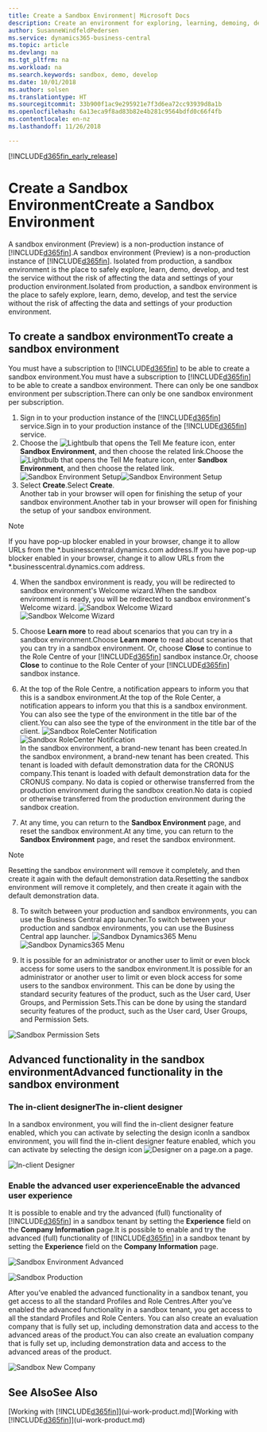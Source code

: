 ```yaml
---
title: Create a Sandbox Environment| Microsoft Docs
description: Create an environment for exploring, learning, demoing, developing, and testing.
author: SusanneWindfeldPedersen
ms.service: dynamics365-business-central
ms.topic: article
ms.devlang: na
ms.tgt_pltfrm: na
ms.workload: na
ms.search.keywords: sandbox, demo, develop
ms.date: 10/01/2018
ms.author: solsen
ms.translationtype: HT
ms.sourcegitcommit: 33b900f1ac9e295921e7f3d6ea72cc93939d8a1b
ms.openlocfilehash: 6a13eca9f8ad83b82e4b281c9564bdfd0c66f4fb
ms.contentlocale: en-nz
ms.lasthandoff: 11/26/2018

---
```

[!INCLUDE[d365fin_early_release](includes/d365fin_early_release.md.md)]

# <a name="create-a-sandbox-environment"></a><span data-ttu-id="a9331-103">Create a Sandbox Environment</span><span class="sxs-lookup"><span data-stu-id="a9331-103">Create a Sandbox Environment</span></span>
<span data-ttu-id="a9331-104">A sandbox environment (Preview) is a non-production instance of [!INCLUDE[d365fin](includes/d365fin_md.md)].</span><span class="sxs-lookup"><span data-stu-id="a9331-104">A sandbox environment (Preview) is a non-production instance of [!INCLUDE[d365fin](includes/d365fin_md.md)].</span></span> <span data-ttu-id="a9331-105">Isolated from production, a sandbox environment is the place to safely explore, learn, demo, develop, and test the service without the risk of affecting the data and settings of your production environment.</span><span class="sxs-lookup"><span data-stu-id="a9331-105">Isolated from production, a sandbox environment is the place to safely explore, learn, demo, develop, and test the service without the risk of affecting the data and settings of your production environment.</span></span>

## <a name="to-create-a-sandbox-environment"></a><span data-ttu-id="a9331-106">To create a sandbox environment</span><span class="sxs-lookup"><span data-stu-id="a9331-106">To create a sandbox environment</span></span>
<span data-ttu-id="a9331-107">You must have a subscription to [!INCLUDE[d365fin](includes/d365fin_md.md)] to be able to create a sandbox environment.</span><span class="sxs-lookup"><span data-stu-id="a9331-107">You must have a subscription to [!INCLUDE[d365fin](includes/d365fin_md.md)] to be able to create a sandbox environment.</span></span> <span data-ttu-id="a9331-108">There can only be one sandbox environment per subscription.</span><span class="sxs-lookup"><span data-stu-id="a9331-108">There can only be one sandbox environment per subscription.</span></span>

1. <span data-ttu-id="a9331-109">Sign in to your production instance of the [!INCLUDE[d365fin](includes/d365fin_md.md)] service.</span><span class="sxs-lookup"><span data-stu-id="a9331-109">Sign in to your production instance of the [!INCLUDE[d365fin](includes/d365fin_md.md)] service.</span></span>
2. <span data-ttu-id="a9331-110">Choose the ![Lightbulb that opens the Tell Me feature](media/ui-search/search_small.png "Tell me what you want to do") icon, enter **Sandbox Environment**, and then choose the related link.</span><span class="sxs-lookup"><span data-stu-id="a9331-110">Choose the ![Lightbulb that opens the Tell Me feature](media/ui-search/search_small.png "Tell me what you want to do") icon, enter **Sandbox Environment**, and then choose the related link.</span></span>
<span data-ttu-id="a9331-111">![Sandbox Environment Setup](./media/across-sandbox/sandbox-environment-setup.png)</span><span class="sxs-lookup"><span data-stu-id="a9331-111">![Sandbox Environment Setup](./media/across-sandbox/sandbox-environment-setup.png)</span></span>
3. <span data-ttu-id="a9331-112">Select **Create**.</span><span class="sxs-lookup"><span data-stu-id="a9331-112">Select **Create**.</span></span>  
  <span data-ttu-id="a9331-113">Another tab in your browser will open for finishing the setup of your sandbox environment.</span><span class="sxs-lookup"><span data-stu-id="a9331-113">Another tab in your browser will open for finishing the setup of your sandbox environment.</span></span>
> [!NOTE]  
>  <span data-ttu-id="a9331-114">If you have pop-up blocker enabled in your browser, change it to allow URLs from the \*.businesscentral.dynamics.com address.</span><span class="sxs-lookup"><span data-stu-id="a9331-114">If you have pop-up blocker enabled in your browser, change it to allow URLs from the \*.businesscentral.dynamics.com address.</span></span>   

4. <span data-ttu-id="a9331-115">When the sandbox environment is ready, you will be redirected to sandbox environment's Welcome wizard.</span><span class="sxs-lookup"><span data-stu-id="a9331-115">When the sandbox environment is ready, you will be redirected to sandbox environment's Welcome wizard.</span></span>
<span data-ttu-id="a9331-116">![Sandbox Welcome Wizard](./media/across-sandbox/sandbox-wizard.png)</span><span class="sxs-lookup"><span data-stu-id="a9331-116">![Sandbox Welcome Wizard](./media/across-sandbox/sandbox-wizard.png)</span></span>

5. <span data-ttu-id="a9331-117">Choose **Learn more** to read about scenarios that you can try in a sandbox environment.</span><span class="sxs-lookup"><span data-stu-id="a9331-117">Choose **Learn more** to read about scenarios that you can try in a sandbox environment.</span></span> <span data-ttu-id="a9331-118">Or, choose **Close** to continue to the Role Centre of your [!INCLUDE[d365fin](includes/d365fin_md.md)] sandbox instance.</span><span class="sxs-lookup"><span data-stu-id="a9331-118">Or, choose **Close** to continue to the Role Center of your [!INCLUDE[d365fin](includes/d365fin_md.md)] sandbox instance.</span></span>
6. <span data-ttu-id="a9331-119">At the top of the Role Centre, a notification appears to inform you that this is a sandbox environment.</span><span class="sxs-lookup"><span data-stu-id="a9331-119">At the top of the Role Center, a notification appears to inform you that this is a sandbox environment.</span></span> <span data-ttu-id="a9331-120">You can also see the type of the environment in the title bar of the client.</span><span class="sxs-lookup"><span data-stu-id="a9331-120">You can also see the type of the environment in the title bar of the client.</span></span>
<span data-ttu-id="a9331-121">![Sandbox RoleCenter Notification](./media/across-sandbox/sandbox-rolecenter-notification.png)</span><span class="sxs-lookup"><span data-stu-id="a9331-121">![Sandbox RoleCenter Notification](./media/across-sandbox/sandbox-rolecenter-notification.png)</span></span>  
<span data-ttu-id="a9331-122">In the sandbox environment, a brand-new tenant has been created.</span><span class="sxs-lookup"><span data-stu-id="a9331-122">In the sandbox environment, a brand-new tenant has been created.</span></span> <span data-ttu-id="a9331-123">This tenant is loaded with default demonstration data for the CRONUS company.</span><span class="sxs-lookup"><span data-stu-id="a9331-123">This tenant is loaded with default demonstration data for the CRONUS company.</span></span> <span data-ttu-id="a9331-124">No data is copied or otherwise transferred from the production environment during the sandbox creation.</span><span class="sxs-lookup"><span data-stu-id="a9331-124">No data is copied or otherwise transferred from the production environment during the sandbox creation.</span></span>
7.  <span data-ttu-id="a9331-125">At any time, you can return to the **Sandbox Environment** page, and reset the sandbox environment.</span><span class="sxs-lookup"><span data-stu-id="a9331-125">At any time, you can return to the **Sandbox Environment** page, and reset the sandbox environment.</span></span>
> [!NOTE]  
>  <span data-ttu-id="a9331-126">Resetting the sandbox environment will remove it completely, and then create it again with the default demonstration data.</span><span class="sxs-lookup"><span data-stu-id="a9331-126">Resetting the sandbox environment will remove it completely, and then create it again with the default demonstration data.</span></span>  

8.  <span data-ttu-id="a9331-127">To switch between your production and sandbox environments, you can use the Business Central app launcher.</span><span class="sxs-lookup"><span data-stu-id="a9331-127">To switch between your production and sandbox environments, you can use the Business Central app launcher.</span></span>
<span data-ttu-id="a9331-128">![Sandbox Dynamics365 Menu](./media/across-sandbox/sandbox-dynamics365-menu.png)</span><span class="sxs-lookup"><span data-stu-id="a9331-128">![Sandbox Dynamics365 Menu](./media/across-sandbox/sandbox-dynamics365-menu.png)</span></span>

9.  <span data-ttu-id="a9331-129">It is possible for an administrator or another user to limit or even block access for some users to the sandbox environment.</span><span class="sxs-lookup"><span data-stu-id="a9331-129">It is possible for an administrator or another user to limit or even block access for some users to the sandbox environment.</span></span> <span data-ttu-id="a9331-130">This can be done by using the standard security features of the product, such as the User card, User Groups, and Permission Sets.</span><span class="sxs-lookup"><span data-stu-id="a9331-130">This can be done by using the standard security features of the product, such as the User card, User Groups, and Permission Sets.</span></span>

![Sandbox Permission Sets](./media/across-sandbox/sandbox-permission-sets.png)

## <a name="advanced-functionality-in-the-sandbox-environment"></a><span data-ttu-id="a9331-132">Advanced functionality in the sandbox environment</span><span class="sxs-lookup"><span data-stu-id="a9331-132">Advanced functionality in the sandbox environment</span></span>
### <a name="the-in-client-designer"></a><span data-ttu-id="a9331-133">The in-client designer</span><span class="sxs-lookup"><span data-stu-id="a9331-133">The in-client designer</span></span>
<span data-ttu-id="a9331-134">In a sandbox environment, you will find the in-client designer feature enabled, which you can activate by selecting the design icon</span><span class="sxs-lookup"><span data-stu-id="a9331-134">In a sandbox environment, you will find the in-client designer feature enabled, which you can activate by selecting the design icon</span></span> ![Designer](./media/across-sandbox/sandbox-inclient-design-icon.png) <span data-ttu-id="a9331-136">on a page.</span><span class="sxs-lookup"><span data-stu-id="a9331-136">on a page.</span></span>

![In-client Designer](./media/across-sandbox/sandbox-inclient-designer.png)

### <a name="enable-the-advanced-user-experience"></a><span data-ttu-id="a9331-138">Enable the advanced user experience</span><span class="sxs-lookup"><span data-stu-id="a9331-138">Enable the advanced user experience</span></span>
<span data-ttu-id="a9331-139">It is possible to enable and try the advanced (full) functionality of [!INCLUDE[d365fin](includes/d365fin_md.md)] in a sandbox tenant by setting the **Experience** field on the **Company Information** page.</span><span class="sxs-lookup"><span data-stu-id="a9331-139">It is possible to enable and try the advanced (full) functionality of [!INCLUDE[d365fin](includes/d365fin_md.md)] in a sandbox tenant by setting the **Experience** field on the **Company Information** page.</span></span>

![Sandbox Environment Advanced](./media/across-sandbox/sandbox-advanced.png)

![Sandbox Production](./media/across-sandbox/sandbox-production.png)

<span data-ttu-id="a9331-142">After you’ve enabled the advanced functionality in a sandbox tenant, you get access to all the standard Profiles and Role Centres.</span><span class="sxs-lookup"><span data-stu-id="a9331-142">After you’ve enabled the advanced functionality in a sandbox tenant, you get access to all the standard Profiles and Role Centers.</span></span> <span data-ttu-id="a9331-143">You can also create an evaluation company that is fully set up, including demonstration data and access to the advanced areas of the product.</span><span class="sxs-lookup"><span data-stu-id="a9331-143">You can also create an evaluation company that is fully set up, including demonstration data and access to the advanced areas of the product.</span></span>

![Sandbox New Company](./media/across-sandbox/sandbox-newcompany.png)


## <a name="see-also"></a><span data-ttu-id="a9331-145">See Also</span><span class="sxs-lookup"><span data-stu-id="a9331-145">See Also</span></span>
<span data-ttu-id="a9331-146">[Working with [!INCLUDE[d365fin](includes/d365fin_md.md)]](ui-work-product.md)</span><span class="sxs-lookup"><span data-stu-id="a9331-146">[Working with [!INCLUDE[d365fin](includes/d365fin_md.md)]](ui-work-product.md)</span></span>  

